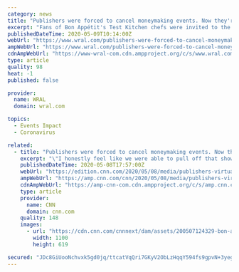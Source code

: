 ```yaml
---
category: news
title: "Publishers were forced to cancel moneymaking events. Now they're streaming them live."
excerpt: "Fans of Bon Appétit's Test Kitchen chefs were invited to the \"Best Weekend Ever\" event in New York City last fall. Over the course of four days, about 3,000 people ate with and learned from the Test Kitchen team and editors of the Condé Nast-owned food magazine."
publishedDateTime: 2020-05-09T10:14:00Z
webUrl: "https://www.wral.com/publishers-were-forced-to-cancel-moneymaking-events-now-theyre-streaming-them-live/19090459/"
ampWebUrl: "https://www.wral.com/publishers-were-forced-to-cancel-moneymaking-events-now-theyre-streaming-them-live/19090459/?version=amp"
cdnAmpWebUrl: "https://www-wral-com.cdn.ampproject.org/c/s/www.wral.com/publishers-were-forced-to-cancel-moneymaking-events-now-theyre-streaming-them-live/19090459/?version=amp"
type: article
quality: 98
heat: -1
published: false

provider:
  name: WRAL
  domain: wral.com

topics:
  - Events Impact
  - Coronavirus

related:
  - title: "Publishers were forced to cancel moneymaking events. Now they're streaming them live."
    excerpt: "\"I honestly feel like we were able to pull off that show not despite the coronavirus but because of it,\" Bon Appétit editor Adam Rapoport ... With much of the United States still on lockdown and maintaining social distancing, media companies have been forced to cancel in-person events. These gatherings, often ticketed and sponsored, can ..."
    publishedDateTime: 2020-05-08T17:57:00Z
    webUrl: "https://edition.cnn.com/2020/05/08/media/publishers-virtual-live-events/index.html"
    ampWebUrl: "https://amp.cnn.com/cnn/2020/05/08/media/publishers-virtual-live-events/index.html"
    cdnAmpWebUrl: "https://amp-cnn-com.cdn.ampproject.org/c/s/amp.cnn.com/cnn/2020/05/08/media/publishers-virtual-live-events/index.html"
    type: article
    provider:
      name: CNN
      domain: cnn.com
    quality: 148
    images:
      - url: "https://cdn.cnn.com/cnnnext/dam/assets/200507124329-bon-apptit-streaming-event-may-1-super-tease.jpg"
        width: 1100
        height: 619

secured: "JDc8GiUooNchvxk5gd0jq/ttcatVqQri7GKyV2ObLzHqqY594fs9gpvN+3yegZYh+qyQJs6mRvzu5XIxscVNMaOq46mN5IKFwUmk5YUS5wquaBYTRxkdA4TISTE4IU5FzW1+OEegN71NjQJfQ5JTdgb66yFGTzftVs43+4442lBmih9Yfakz37CJoM17PX2fn1onAJLoCwU1xCvPX24X1xhT9t0O/nivgcNZ6qCPDYaHS1h9WY8rXMH16vF49Ll98St8hqaIduOV6v+WOpIYXSQ6PI8TzHNJGnFHF6TPay9A2bWJ2gBra4miHWStr+oE;SNG+v9ujstZp+I4vIIF7rw=="
---
```


